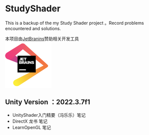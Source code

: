 

# StudyShader

This is a backup of the my Study Shader project 。Record problems encountered and solutions.

本项目由[JetBranins](https://www.jetbrains.com/?from=TestUnityProject)赞助相关开发工具  
<a href="https://www.jetbrains.com/?from=Unity3DTraining"><img src="https://github.com/21thCenturyBoy/TestUnityProject/blob/master/Docs/Images/jetbrains.png" width = "150" height = "150" div align=center /></a>

## Unity Version ：2022.3.7f1

- UnityShader入门精要（冯乐乐）笔记
- DirectX 龙书 笔记
- LearnOpenGL 笔记
